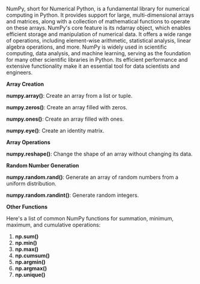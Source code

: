 NumPy, short for Numerical Python, is a fundamental library for numerical computing in Python. It provides support for large, multi-dimensional arrays and matrices, along with a collection of mathematical functions to operate on these arrays. NumPy's core feature is its ndarray object, which enables efficient storage and manipulation of numerical data. It offers a wide range of operations, including element-wise arithmetic, statistical analysis, linear algebra operations, and more. NumPy is widely used in scientific computing, data analysis, and machine learning, serving as the foundation for many other scientific libraries in Python. Its efficient performance and extensive functionality make it an essential tool for data scientists and engineers.

**Array Creation**

**numpy.array()**: Create an array from a list or tuple.

**numpy.zeros()**: Create an array filled with zeros.

**numpy.ones()**: Create an array filled with ones.

**numpy.eye()**: Create an identity matrix.

**Array Operations**

**numpy.reshape()**: Change the shape of an array without changing its data.

**Random Number Generation**

**numpy.random.rand()**: Generate an array of random numbers from a uniform distribution.

**numpy.random.randint()**: Generate random integers.

**Other Functions**

Here's a list of common NumPy functions for summation, minimum, maximum, and cumulative operations:

1. **np.sum()**
2. **np.min()**
3. **np.max()**
4. **np.cumsum()**
5. **np.argmin()**
6. **np.argmax()**
7. **np.unique()**
